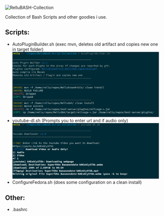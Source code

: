 ![RelluBASH-Collection](https://img.relluem94.de/logos/rellubash_collection.png)

Collection of Bash Scripts and other goodies i use.

## Scripts:

- AutoPluginBuilder.sh (exec mvn, deletes old artifact and copies new one in target folder)
  ![AutoPluginBuilder.sh](./img/AutoPluginBuilder.sh.png)
- youtube-dl.sh (Prompts you to enter url and if audio only)
  ![youtube-dl.sh](./img/youtube-dl.sh.png)
- ConfigureFedora.sh (does some configuration on a clean install)



## Other:

- .bashrc
